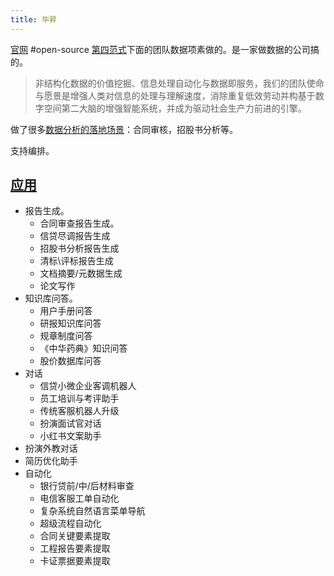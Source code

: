 ```yaml
---
title: 毕昇
---
```

[官网](https://github.com/dataelement/bisheng)
#open-source
[第四范式](https://dataelem.com/contact/team)下面的团队数据项素做的。是一家做数据的公司搞的。
> 非结构化数据的价值挖掘、信息处理自动化与数据即服务，我们的团队使命与愿景是增强人类对信息的处理与理解速度，消除重复低效劳动并构基于数字空间第二大脑的增强智能系统，并成为驱动社会生产力前进的引擎。

做了很多[数据分析的落地场景](https://dataelem.feishu.cn/wiki/ZfkmwLPfeiAhQSkK2WvcX87unxc)：合同审核，招股书分析等。

支持编排。

## [应用](https://dataelem.feishu.cn/wiki/ZxW6wZyAJicX4WkG0NqcWsbynde)
* 报告生成。
  * 合同审查报告生成。
  * 信贷尽调报告生成
  * 招股书分析报告生成
  * 清标\评标报告生成
  * 文档摘要/元数据生成
  * 论文写作
* 知识库问答。
  * 用户手册问答
  * 研报知识库问答
  * 规章制度问答
  * 《中华药典》知识问答
  * 股价数据库问答
* 对话
  * 信贷小微企业客调机器人
  * 员工培训与考评助手
  * 传统客服机器人升级
  * 扮演面试官对话
  * 小红书文案助手
 * 扮演外教对话
 * 简历优化助手
* 自动化
  * 银行贷前/中/后材料审查
  * 电信客服工单自动化
  * 复杂系统自然语言菜单导航
  * 超级流程自动化 
  * 合同关键要素提取
  * 工程报告要素提取
  * 卡证票据要素提取
